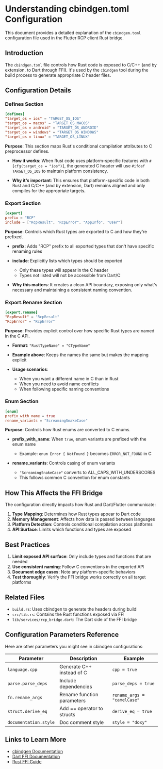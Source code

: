 # Understanding cbindgen.toml Configuration

This document provides a detailed explanation of the `cbindgen.toml` configuration file used in the Flutter RCP client Rust bridge.

## Introduction

The `cbindgen.toml` file controls how Rust code is exposed to C/C++ (and by extension, to Dart through FFI). It's used by the `cbindgen` tool during the build process to generate appropriate C header files.

## Configuration Details

### Defines Section

```toml
[defines]
"target_os = ios" = "TARGET_OS_IOS"
"target_os = macos" = "TARGET_OS_MACOS"
"target_os = android" = "TARGET_OS_ANDROID"
"target_os = windows" = "TARGET_OS_WINDOWS"
"target_os = linux" = "TARGET_OS_LINUX"
```

**Purpose**: This section maps Rust's conditional compilation attributes to C preprocessor defines.

- **How it works**: When Rust code uses platform-specific features with `#[cfg(target_os = "ios")]`, the generated C header will use `#ifdef TARGET_OS_IOS` to maintain platform consistency.

- **Why it's important**: This ensures that platform-specific code in both Rust and C/C++ (and by extension, Dart) remains aligned and only compiles for the appropriate targets.

### Export Section

```toml
[export]
prefix = "RCP"
include = ["RcpResult", "RcpError", "AppInfo", "User"]
```

**Purpose**: Controls which Rust types are exported to C and how they're prefixed.

- **prefix**: Adds "RCP" prefix to all exported types that don't have specific renaming rules
  
- **include**: Explicitly lists which types should be exported
  - Only these types will appear in the C header
  - Types not listed will not be accessible from Dart/C

- **Why this matters**: It creates a clean API boundary, exposing only what's necessary and maintaining a consistent naming convention.

### Export.Rename Section

```toml
[export.rename]
"RcpResult" = "RcpResult"
"RcpError" = "RcpError"
```

**Purpose**: Provides explicit control over how specific Rust types are named in the C API.

- **Format**: `"RustTypeName" = "CTypeName"`

- **Example above**: Keeps the names the same but makes the mapping explicit

- **Usage scenarios**:
  - When you want a different name in C than in Rust
  - When you need to avoid name conflicts
  - When following specific naming conventions

### Enum Section

```toml
[enum]
prefix_with_name = true
rename_variants = "ScreamingSnakeCase"
```

**Purpose**: Controls how Rust enums are converted to C enums.

- **prefix_with_name**: When `true`, enum variants are prefixed with the enum name
  - Example: `enum Error { NotFound }` becomes `ERROR_NOT_FOUND` in C

- **rename_variants**: Controls casing of enum variants
  - `"ScreamingSnakeCase"` converts to ALL_CAPS_WITH_UNDERSCORES
  - This follows common C convention for enum constants

## How This Affects the FFI Bridge

The configuration directly impacts how Rust and Dart/Flutter communicate:

1. **Type Mapping**: Determines how Rust types appear to Dart code
2. **Memory Management**: Affects how data is passed between languages
3. **Platform Detection**: Controls conditional compilation across platforms
4. **API Surface**: Limits which functions and types are exposed

## Best Practices

1. **Limit exposed API surface**: Only include types and functions that are needed
2. **Use consistent naming**: Follow C conventions in the exported API
3. **Document edge cases**: Note any platform-specific behaviors
4. **Test thoroughly**: Verify the FFI bridge works correctly on all target platforms

## Related Files

- `build.rs`: Uses cbindgen to generate the headers during build
- `src/lib.rs`: Contains the Rust functions exposed via FFI
- `lib/services/rcp_bridge.dart`: The Dart side of the FFI bridge

## Configuration Parameters Reference

Here are other parameters you might see in cbindgen configurations:

| Parameter | Description | Example |
|-----------|-------------|---------|
| `language.cpp` | Generate C++ instead of C | `cpp = true` |
| `parse.parse_deps` | Include dependencies | `parse_deps = true` |
| `fn.rename_args` | Rename function parameters | `rename_args = "camelCase"` |
| `struct.derive_eq` | Add == operator to structs | `derive_eq = true` |
| `documentation.style` | Doc comment style | `style = "doxy"` |

## Links to Learn More

- [cbindgen Documentation](https://github.com/eqrion/cbindgen/blob/master/docs.md)
- [Dart FFI Documentation](https://dart.dev/guides/libraries/c-interop)
- [Rust FFI Guide](https://doc.rust-lang.org/nomicon/ffi.html)
